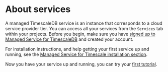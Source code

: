 # About services
A managed TimescaleDB service is an instance that corresponds to a cloud service
provider tier. You can access all your services from the `Services` tab within
your projects. Before you begin, make sure you have
[signed up to Managed Service for TimescaleDB][sign-up] and created your account.

For installation instructions, and help getting your first service up and
running, see the
[Managed Service for Timescale installation section][mst-install].

Now you have your service up and running, you can try your
[first tutorial][getting-started].


[sign-up]: https://www.timescale.com/cloud-signup
[mst-login]: https://portal.managed.timescale.com
[timescale-mst-portal]: https://portal.managed.timescale.com
[timescale-pricing]: https://www.timescale.com/products
[contact]: https://www.timescale.com/contact
[getting-started]: /timescaledb/:currentVersion:/getting-started/
[install-psql]: /timescaledb/:currentVersion:/how-to-guides/connecting/psql
[mst-install]: install/:currentVersion:/installation-mst/
